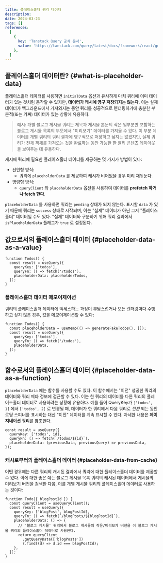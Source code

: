```yaml
---
title: 플레이스홀더 쿼리 데이터
description:
date: 2024-03-23
tags: []
references:
  [
    {
      key: 'Tanstack Query 공식 문서',
      value: 'https://tanstack.com/query/latest/docs/framework/react/guides/placeholder-query-data',
    },
  ]
---
```


## 플레이스홀더 데이터란? {#what-is-placeholder-data}

플레이스홀더 데이터를 사용하면 `initialData` 옵션과 유사하게 마치 쿼리에 이미 데이터가 있는 것처럼 동작할 수 있지만, **데이터가 캐시에 영구 저장되지는 않는다**. 이는 실제 데이터가 백그라운드에서 가져와지는 동안 쿼리를 성공적으로 렌더링하기에 충분한 부분적(또는 가짜) 데이터가 있는 상황에 유용하다.

> 예시: 개별 블로그 게시물 쿼리는 제목과 게시물 본문의 작은 일부분만 포함하는 블로그 게시물 목록의 부모에서 "미리보기" 데이터를 가져올 수 있다. 이 부분 데이터를 개별 쿼리의 쿼리 결과에 영구적으로 저장하고 싶지는 않겠지만, 실제 쿼리가 전체 객체를 가져오는 것을 완료하는 동안 가능한 한 빨리 콘텐츠 레이아웃을 보여주는 데 유용하다.

캐시에 쿼리에 필요한 플레이스홀더 데이터를 제공하는 몇 가지가 방법이 있다:

- 선언형 방식:
  - 쿼리에 `placeholderData` 를 제공하여 캐시가 비어있을 경우 미리 채워둔다.
- 명령형 방식:
  - `queryClient` 와 `placeholderData` 옵션을 사용하여 데이터를 **prefetch 하거나 fetch 한다**.

`placeholderData` 를 사용하면 쿼리는 `pending` 상태가 되지 않는다. 표시할 `data` 가 있기 때문에 쿼리는 `success` 상태로 시작되며, 이는 "실제" 데이터가 아닌 그저 "플레이스홀더" 데이터일 수도 있다. "실제" 데이터와 구분하기 위해 쿼리 결과에서 `isPlaceholderData` 플래그가 `true` 로 설정된다.

## 값으로서의 플레이스홀더 데이터 {#placeholder-data-as-a-value}

```tsx
function Todos() {
  const result = useQuery({
    queryKey: ['todos'],
    queryFn: () => fetch('/todos'),
    placeholderData: placeholderTodos,
  });
}
```

### 플레이스홀더 데이터 메모이제이션

쿼리의 플레이스홀더 데이터에 액세스하는 과정이 부담스럽거나 모든 렌더링마다 수행하고 싶지 않은 경우, 값을 메모이제이션할 수 있다:

```tsx
function Todos() {
  const placeholderData = useMemo(() => generateFakeTodos(), []);
  const result = useQuery({
    queryKey: ['todos'],
    queryFn: () => fetch('/todos'),
    placeholderData,
  });
}
```

## 함수로서의 플레이스홀더 데이터 {#placeholder-data-as-a-function}

`placeholderData` 에는 함수를 사용할 수도 있다. 이 함수에서는 "이전" 성공한 쿼리의 데이터와 쿼리 메타 정보에 접근할 수 있다. 이는 한 쿼리의 데이터를 다른 쿼리의 플레이스홀더 데이터로 사용하려는 상황에 유용하다. 예를 들어 QueryKey가 `['todos', 1]` 에서 `['todos', 2]` 로 변경될 때, 데이터가 한 쿼리에서 다음 쿼리로 _전환_ 되는 동안 로딩 스피너를 표시하는 대신 "이전" 데이터를 계속 표시할 수 있다. 자세한 내용은 **페이지네이션 쿼리**를 참조한다.

```tsx
const result = useQuery({
  queryKey: ['todos', id],
  queryFn: () => fetch(`/todos/${id}`),
  placeholderData: (previousData, previousQuery) => previousData,
});
```

### 캐시로부터의 플레이스홀더 데이터 {#placeholder-data-from-cache}

어떤 경우에는 다른 쿼리의 캐시된 결과에서 쿼리에 대한 플레이스홀더 데이터를 제공할 수 있다. 이에 대한 좋은 예는 블로그 게시물 목록 쿼리의 캐시된 데이터에서 게시물의 미리보기 버전을 검색한 다음, 이를 개별 게시물 쿼리의 플레이스홀더 데이터로 사용하는 것이다:

```tsx
function Todo({ blogPostId }) {
  const queryClient = useQueryClient();
  const result = useQuery({
    queryKey: ['blogPost', blogPostId],
    queryFn: () => fetch(`/blogPosts/${blogPostId}`),
    placeholderData: () => {
      // '블로그 게시물' 쿼리에서 블로그 게시물의 작은/미리보기 버전을 이 블로그 게시물 쿼리의 플레이스홀더 데이터로 사용한다.
      return queryClient
        .getQueryData(['blogPosts'])
        ?.find((d) => d.id === blogPostId);
    },
  });
}
```
